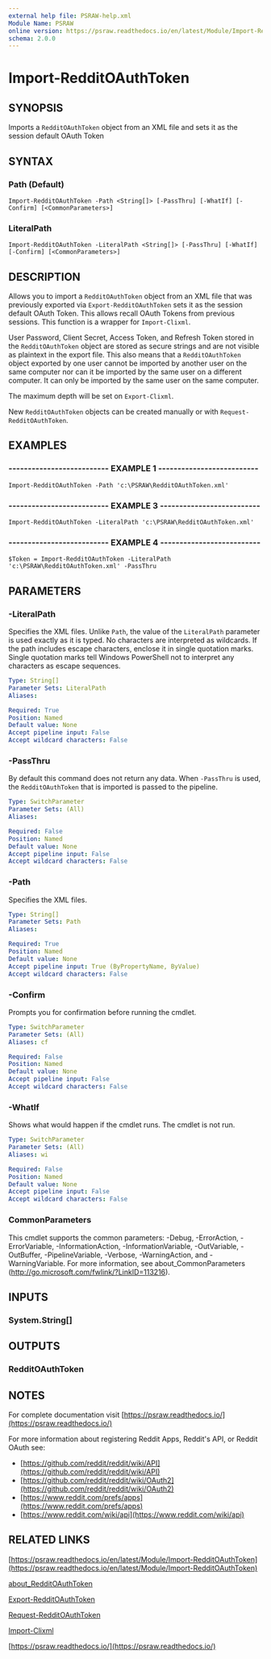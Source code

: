 ```yaml
---
external help file: PSRAW-help.xml
Module Name: PSRAW
online version: https://psraw.readthedocs.io/en/latest/Module/Import-RedditOAuthToken
schema: 2.0.0
---
```


# Import-RedditOAuthToken

## SYNOPSIS
Imports a `RedditOAuthToken` object from an XML file and sets it as the session default OAuth Token

## SYNTAX

### Path (Default)
```
Import-RedditOAuthToken -Path <String[]> [-PassThru] [-WhatIf] [-Confirm] [<CommonParameters>]
```

### LiteralPath
```
Import-RedditOAuthToken -LiteralPath <String[]> [-PassThru] [-WhatIf] [-Confirm] [<CommonParameters>]
```

## DESCRIPTION
Allows you to import a `RedditOAuthToken` object from an XML file that was previously exported via `Export-RedditOAuthToken` sets it as the session default OAuth Token. This allows recall OAuth Tokens from previous sessions. This function is a wrapper for `Import-Clixml`.

User Password, Client Secret, Access Token, and Refresh Token stored in the `RedditOAuthToken` object are stored as secure strings and are not visible as plaintext in the export file. This also means that a `RedditOAuthToken` object exported by one user cannot be imported by another user on the same computer nor can it be imported by the same user on a different computer. It can only be imported by the same user on the same computer.

The maximum depth will be set on `Export-Clixml`.

New `RedditOAuthToken` objects can be created manually or with `Request-RedditOAuthToken`.

## EXAMPLES

### -------------------------- EXAMPLE 1 --------------------------
```
Import-RedditOAuthToken -Path 'c:\PSRAW\RedditOAuthToken.xml'
```

### -------------------------- EXAMPLE 3 --------------------------
```
Import-RedditOAuthToken -LiteralPath 'c:\PSRAW\RedditOAuthToken.xml'
```

### -------------------------- EXAMPLE 4 --------------------------
```
$Token = Import-RedditOAuthToken -LiteralPath 'c:\PSRAW\RedditOAuthToken.xml' -PassThru
```

## PARAMETERS

### -LiteralPath
Specifies the XML files. Unlike `Path`, the value of the `LiteralPath` parameter is used exactly as it is typed. No characters are interpreted as wildcards. If the path includes escape characters, enclose it in single quotation marks. Single quotation marks tell Windows PowerShell not to interpret any characters as escape sequences.

```yaml
Type: String[]
Parameter Sets: LiteralPath
Aliases: 

Required: True
Position: Named
Default value: None
Accept pipeline input: False
Accept wildcard characters: False
```

### -PassThru
By default this command does not return any data. When `-PassThru` is used, the `RedditOAuthToken` that is imported is passed to the pipeline.

```yaml
Type: SwitchParameter
Parameter Sets: (All)
Aliases: 

Required: False
Position: Named
Default value: None
Accept pipeline input: False
Accept wildcard characters: False
```

### -Path
Specifies the XML files.

```yaml
Type: String[]
Parameter Sets: Path
Aliases: 

Required: True
Position: Named
Default value: None
Accept pipeline input: True (ByPropertyName, ByValue)
Accept wildcard characters: False
```

### -Confirm
Prompts you for confirmation before running the cmdlet.

```yaml
Type: SwitchParameter
Parameter Sets: (All)
Aliases: cf

Required: False
Position: Named
Default value: None
Accept pipeline input: False
Accept wildcard characters: False
```

### -WhatIf
Shows what would happen if the cmdlet runs.
The cmdlet is not run.

```yaml
Type: SwitchParameter
Parameter Sets: (All)
Aliases: wi

Required: False
Position: Named
Default value: None
Accept pipeline input: False
Accept wildcard characters: False
```

### CommonParameters
This cmdlet supports the common parameters: -Debug, -ErrorAction, -ErrorVariable, -InformationAction, -InformationVariable, -OutVariable, -OutBuffer, -PipelineVariable, -Verbose, -WarningAction, and -WarningVariable. For more information, see about_CommonParameters (http://go.microsoft.com/fwlink/?LinkID=113216).

## INPUTS

### System.String[]

## OUTPUTS

### RedditOAuthToken

## NOTES
For complete documentation visit [https://psraw.readthedocs.io/](https://psraw.readthedocs.io/)

For more information about registering Reddit Apps, Reddit's API, or Reddit OAuth see:

* [https://github.com/reddit/reddit/wiki/API](https://github.com/reddit/reddit/wiki/API)
* [https://github.com/reddit/reddit/wiki/OAuth2](https://github.com/reddit/reddit/wiki/OAuth2)
* [https://www.reddit.com/prefs/apps](https://www.reddit.com/prefs/apps)
* [https://www.reddit.com/wiki/api](https://www.reddit.com/wiki/api)

## RELATED LINKS

[https://psraw.readthedocs.io/en/latest/Module/Import-RedditOAuthToken](https://psraw.readthedocs.io/en/latest/Module/Import-RedditOAuthToken)

[about_RedditOAuthToken](https://psraw.readthedocs.io/en/latest/Module/about_RedditOAuthToken)

[Export-RedditOAuthToken](https://psraw.readthedocs.io/en/latest/Module/Export-RedditOAuthToken)

[Request-RedditOAuthToken](https://psraw.readthedocs.io/en/latest/Module/Request-RedditOAuthToken)

[Import-Clixml](http://go.microsoft.com/fwlink/?LinkID=113340)

[https://psraw.readthedocs.io/](https://psraw.readthedocs.io/)
